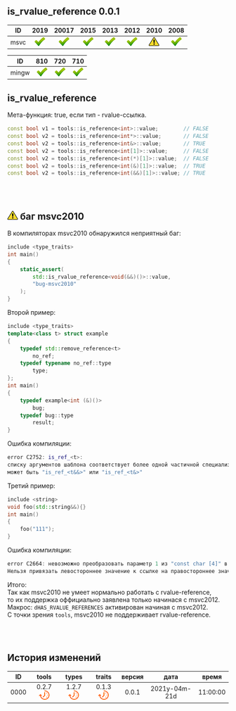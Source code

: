 
[P]: ../../../icons/progress.png
[V]: ../../../icons/success.png
[X]: ../../../icons/failed.png
[D]: ../../../icons/danger.png
[E]: ../../../icons/empty.png
[N]: ../../../icons/na.png

is_rvalue_reference 0.0.1
---

| **ID**  | 2019      | 20017     | 2015      | 2013      | 2012      | 2010      | 2008      |  
|:-------:|:---------:|:---------:|:---------:|:---------:|:---------:|:---------:|:---------:|  
|  msvc   | [![V]][M] | [![V]][M] | [![V]][M] | [![V]][M] | [![V]][M] | [![D]][0] | [![V]][M] |  

| **ID**  | 810       | 720       | 710       |  
|:-------:|:---------:|:---------:|:---------:|  
|  mingw  | [![V]][M] | [![V]][M] | [![V]][M] |  

[M]: #is_rvalue_reference  "мета-функция: true, если тип - rvalue-ссылка"  
[0]: #-баг-msvc2010  "msvc2010 не правильно определяет характеристики rvalue-reference типов"

is_rvalue_reference
--------
Мета-функция: true, если тип - rvalue-ссылка.  

```cpp
const bool v1 = tools::is_reference<int>::value;        // FALSE
const bool v2 = tools::is_reference<int*>::value;       // FALSE
const bool v2 = tools::is_reference<int&>::value;       // TRUE
const bool v2 = tools::is_reference<int[1]>::value;     // FALSE
const bool v2 = tools::is_reference<int(*)[1]>::value;  // FALSE
const bool v2 = tools::is_reference<int(&)[1]>::value;  // TRUE
const bool v2 = tools::is_reference<int(&&)[1]>::value; // TRUE
```

<br/>
<br/>

[![D]][0] баг msvc2010
---

В компиляторах msvc2010 обнаружился неприятный баг:
```cpp
include <type_traits>
int main()
{
    static_assert(
        std::is_rvalue_reference<void(&&)()>::value,
        "bug-msvc2010"
    );
}
```

Второй пример:

```cpp
include <type_traits>
template<class t> struct example
{
    typedef std::remove_reference<t>
        no_ref;
    typedef typename no_ref::type
        type;
};
int main()
{
    typedef example<int (&)()> 
        bug;
    typedef bug::type 
        result;
}
```
Ошибка компиляции:  

```cpp
error C2752: is_ref_<t>: 
списку аргументов шаблона соответствует более одной частичной специализации
может быть "is_ref_<t&&>" или "is_ref_<t&>"
```

Третий пример:  

```cpp
include <string>
void foo(std::string&&){}
int main()
{
    foo("111");
}
```

Ошибка компиляции:
```cpp
error C2664: невозможно преобразовать параметр 1 из "const char [4]" в "std::string &&"
Нельзя привязать левостороннее значение к ссылке на правостороннее значение
```

Итого:  
Так как msvc2010 не умеет нормально работать с rvalue-reference,  
то их поддержка оффициально заявлена только начинася с msvc2012.  
Макрос: `dHAS_RVALUE_REFERENCES` активирован начиная с msvc2012.  
С точки зрения `tools`, msvc2010 не поддерживает rvalue-reference.  

<br/>
<br/>

История изменений
---

| **ID** | tools           | types           | traits          | версия |     дата      |  время   |  
|:------:|:---------------:|:---------------:|:---------------:|:------:|:-------------:|:--------:|  
|  0000  | 0.2.7 [![P]][M] | 1.2.7 [![P]][M] | 0.1.3 [![P]][M] | 0.0.1  | 2021y-04m-21d | 11:00:00 |  



